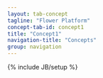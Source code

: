 ```yaml
---
layout: tab-concept
tagline: "Flower Platform"
concept-tab-id: concept1
title: "Concept1"
navigation-title: "Concepts"
group: navigation
---
```

{% include JB/setup %}